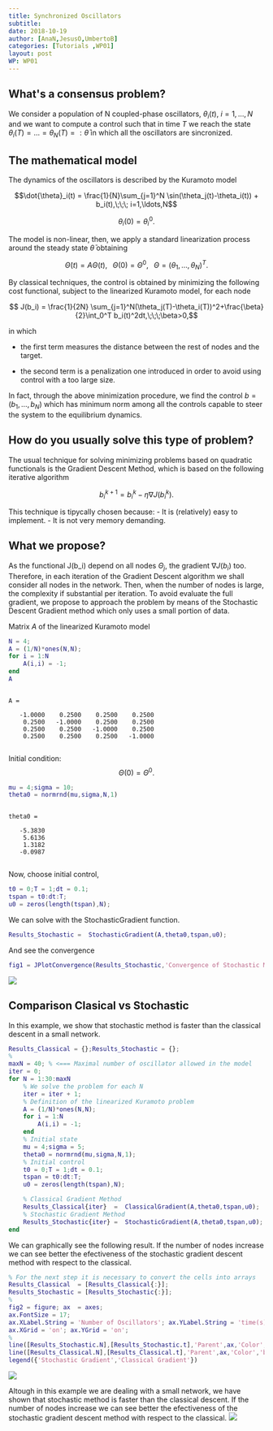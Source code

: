 ```yaml
---
title: Synchronized Oscillators
subtitle:
date: 2018-10-19
author: [AnaN,JesusO,UmbertoB]
categories: [Tutorials ,WP01]
layout: post
WP: WP01
---
```










## What's a consensus problem?


We consider a population of N coupled-phase oscillators, $\theta_i(t)$, $i=1,\ldots,N$ and we want to compute a control such that in time $T$ we reach the state $\theta_i(T)=\ldots =\theta_N(T)=:\bar{\theta}$ in which all the oscillators are sincronized.



## The mathematical model


The dynamics of the oscillators is described by the Kuramoto model


$$\dot{\theta}_i(t) = \frac{1}{N}\sum_{j=1}^N \sin(\theta_j(t)-\theta_i(t)) + b_i(t),\;\;\; i=1,\ldots,N$$


$$ \theta_i(0) = \theta_i^0.$$


The model is non-linear, then, we apply a standard linearization process around the steady state $\bar{\theta}$ obtaining


$$\dot{\Theta}(t) = A\Theta(t),\;\;\;\Theta(0) = \Theta^0,\;\;\;\Theta =(\theta_1,\ldots,\theta_N)^T.$$


By classical techniques, the control is obtained by minimizing the following cost functional, subject to the linearized Kuramoto model, for each node


$$ J(b_i) = \frac{1}{2N} \sum_{j=1}^N(\theta_j(T)-\theta_i(T))^2+\frac{\beta}{2}\int_0^T b_i(t)^2dt,\;\;\;\beta>0,$$


in which


- the first term measures the distance between the rest of nodes and the target.


- the second term is a penalization one introduced in order to   avoid using control with a too large size.


In fact, through the above minimization procedure, we find the control $b = (b_1,\ldots,b_N)$ which has minimum norm among all the controls capable to steer the system to the equilibrium dynamics.



## How do you usually solve this type of problem?


The usual technique for solving minimizing problems based on quadratic functionals is the Gradient Descent Method, which is based on the following iterative algorithm


$$ b^{k+1}_i = b^k_i - \eta\nabla J(b_i^k).$$


This technique is tipycally chosen because: - It is (relatively) easy to implement. - It is not very memory demanding.



## What we propose?


As the functional J(b_i) depend on all nodes $\Theta_j$, the gradient $\nabla J(b_i)$ too. Therefore, in each iteration of the Gradient Descent algorithm we shall consider all nodes in the network. Then, when the number of nodes is large, the complexity if substantial per iteration. To avoid evaluate the full gradient, we propose to approach the problem by means of the Stochastic Descent Gradient method which only uses a small portion of data.


Matrix $A$ of the linearized Kuramoto model



```matlab
N = 4;
A = (1/N)*ones(N,N);
for i = 1:N
    A(i,i) = -1;
end
A
```




```

A =

   -1.0000    0.2500    0.2500    0.2500
    0.2500   -1.0000    0.2500    0.2500
    0.2500    0.2500   -1.0000    0.2500
    0.2500    0.2500    0.2500   -1.0000


```


Initial condition: $$\Theta(0) = \Theta^0.$$



```matlab
mu = 4;sigma = 10;
theta0 = normrnd(mu,sigma,N,1)
```




```

theta0 =

   -5.3830
    5.6136
    1.3182
   -0.0987


```


Now, choose initial control,



```matlab
t0 = 0;T = 1;dt = 0.1;
tspan = t0:dt:T;
u0 = zeros(length(tspan),N);
```


We can solve with the StochasticGradient function.



```matlab
Results_Stochastic =  StochasticGradient(A,theta0,tspan,u0);
```


And see the convergence



```matlab
fig1 = JPlotConvergence(Results_Stochastic,'Convergence of Stochastic Method');
```


![](./../../assets/imgs/WP01/P0004/Synchronized_oscillators-md_01.png)


## Comparison Clasical vs Stochastic


In this example, we show that stochastic method is faster than the classical descent in a small network.



```matlab
Results_Classical = {};Results_Stochastic = {};
%
maxN = 40; % <=== Maximal number of oscillator allowed in the model
iter = 0;
for N = 1:30:maxN
    % We solve the problem for each N
    iter = iter + 1;
    % Definition of the linearized Kuramoto problem
    A = (1/N)*ones(N,N);
    for i = 1:N
        A(i,i) = -1;
    end
    % Initial state
    mu = 4;sigma = 5;
    theta0 = normrnd(mu,sigma,N,1);
    % Initial control
    t0 = 0;T = 1;dt = 0.1;
    tspan = t0:dt:T;
    u0 = zeros(length(tspan),N);

    % Classical Gradient Method
    Results_Classical{iter}  =  ClassicalGradient(A,theta0,tspan,u0);
    % Stochastic Gradient Method
    Results_Stochastic{iter} =  StochasticGradient(A,theta0,tspan,u0);
end
```


We can graphically see the following result. If the number of nodes increase we can see better the efectiveness of the stochastic gradient descent method with respect to the classical.



```matlab
% For the next step it is necessary to convert the cells into arrays
Results_Classical  = [Results_Classical{:}];
Results_Stochastic = [Results_Stochastic{:}];
%
fig2 = figure; ax  = axes;
ax.FontSize = 17;
ax.XLabel.String = 'Number of Oscillators'; ax.YLabel.String = 'time(s)';
ax.XGrid = 'on'; ax.YGrid = 'on';
%
line([Results_Stochastic.N],[Results_Stochastic.t],'Parent',ax,'Color','red','Marker','s')
line([Results_Classical.N],[Results_Classical.t],'Parent',ax,'Color','blue','Marker','s')
legend({'Stochastic Gradient','Classical Gradient'})
```


![](./../../assets/imgs/WP01/P0004/Synchronized_oscillators-md_02.png)

Altough in this example we are dealing with a small network, we have shown that stochastic method is faster than the classical descent. If the number of nodes increase we can see better the efectiveness of the stochastic gradient descent method with respect to the classical. ![](../../assets/imgs/WP01/P0004/ClassicalVStochastic.png)




